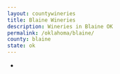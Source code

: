 ```yaml
---
layout: countywineries
title: Blaine Wineries
description: Wineries in Blaine OK
permalink: /oklahoma/blaine/
county: blaine
state: ok
---
```

-
